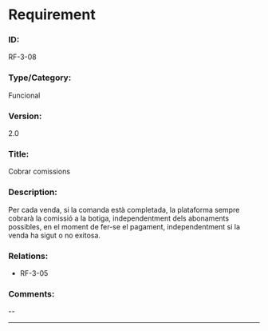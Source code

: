 # Requirement

### ID:
RF-3-08

### Type/Category:
Funcional

### Version:
2.0

### Title:
Cobrar comissions

### Description:
Per cada venda, si la comanda està completada, la plataforma sempre cobrarà la comissió a la botiga, independentment dels abonaments possibles, en el moment de fer-se el pagament, independentment si la venda ha sigut o no exitosa.

### Relations:
* RF-3-05

### Comments:
--

---